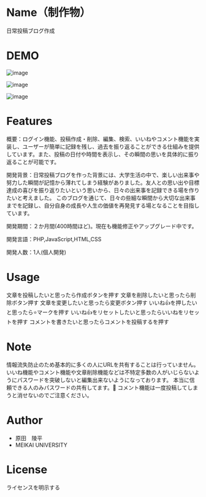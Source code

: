 # Name（制作物）
 日常投稿ブログ作成
 
# DEMO
 ![image](https://github.com/user-attachments/assets/6678a1e3-cbe7-44b9-9895-d334a56a1c5b)


![image](https://github.com/user-attachments/assets/ddc819ec-8ab9-49f7-85d3-233a02d2ab8f)


![image](https://github.com/user-attachments/assets/3e8c9d9e-8cd6-469c-bc3c-91af279fdf5b)


 
# Features
 概要：ログイン機能、投稿作成・削除、編集、検索、いいねやコメント機能を実装し、ユーザーが簡単に記録を残し、過去を振り返ることができる仕組みを提供しています。また、投稿の日付や時間を表示し、その瞬間の思いを具体的に振り返ることが可能です。

開発背景：日常投稿ブログを作った背景には、大学生活の中で、楽しい出来事や努力した瞬間が記憶から薄れてしまう経験がありました。友人との思い出や目標達成の喜びを振り返りたいという思いから、日々の出来事を記録できる場を作りたいと考えました。 このブログを通じて、日々の些細な瞬間から大切な出来事までを記録し、自分自身の成長や人生の価値を再発見する場となることを目指しています。

開発期間：２か月間(400時間ほど)。現在も機能修正やアップグレード中です。

開発言語：PHP,JavaScript,HTML,CSS

開発人数：1人(個人開発)

# Usage
 文章を投稿したいと思ったら作成ボタンを押す
 文章を削除したいと思ったら削除ボタン押す
 文章を変更したいと思ったら変更ボタン押す
 いいね👍を押したいと思ったら⭐️マークを押す
 いいね👍をリセットしたいと思ったらいいねをリセットを押す
 コメントを書きたいと思ったらコメントを投稿するを押す
 
# Note
情報流失防止のため基本的に多くの人にURLを共有することは行っていません。
いいね機能やコメント機能や文章削除機能などは不特定多数の人がいじらないようにパスワードを突破しないと編集出来ないようになっております。
本当に信頼できる人のみパスワードの共有してます。🔑
コメント機能は一度投稿してしまうと消せないのでご注意ください。
# Author 
* 原田　陵平
* MEIKAI UNIVERSITY
 
# License
ライセンスを明示する
